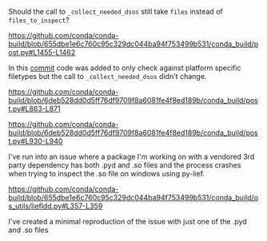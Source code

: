 Should the call to `_collect_needed_dsos` still take `files` instead of `files_to_inspect`?

https://github.com/conda/conda-build/blob/655dbe1e6c760c95c329dc044ba94f753499b531/conda_build/post.py#L1455-L1462

In this [commit](https://github.com/conda/conda-build/commit/6deb528dd0d5ff76df9709f8a6081fe4f8ed189b) code was added 
to only check against platform specific filetypes but the call to `_collect_needed_dsos` didn't change.

https://github.com/conda/conda-build/blob/6deb528dd0d5ff76df9709f8a6081fe4f8ed189b/conda_build/post.py#L863-L871

https://github.com/conda/conda-build/blob/6deb528dd0d5ff76df9709f8a6081fe4f8ed189b/conda_build/post.py#L930-L940

I've run into an issue where a package I'm working on with a vendored 3rd party dependency has both .pyd and .so files 
and the process crashes when trying to inspect the .so file on windows using py-lief. 

https://github.com/conda/conda-build/blob/655dbe1e6c760c95c329dc044ba94f753499b531/conda_build/os_utils/liefldd.py#L357-L359

I've created a minimal reproduction of the issue with just one of the .pyd and .so files 